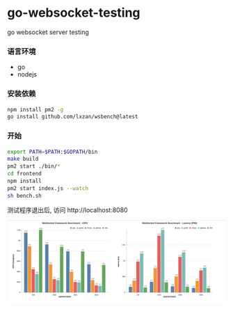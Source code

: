 # go-websocket-testing
go websocket server testing

### 语言环境

- go
- nodejs

### 安装依赖

```bash
npm install pm2 -g
go install github.com/lxzan/wsbench@latest
```

### 开始

```bash
export PATH=$PATH:$GOPATH/bin
make build
pm2 start ./bin/*
cd frontend
npm install
pm2 start index.js --watch
sh bench.sh
```

测试程序退出后, 访问 http://localhost:8080

![bench](assets/bench.jpg)